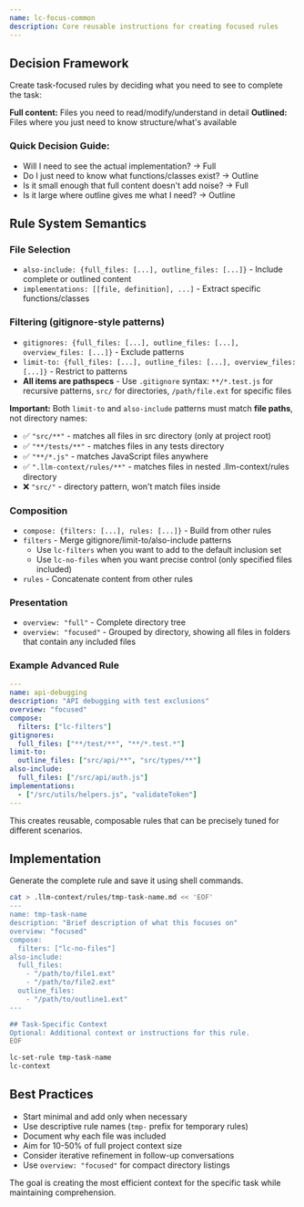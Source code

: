```yaml
---
name: lc-focus-common
description: Core reusable instructions for creating focused rules
---
```


## Decision Framework

Create task-focused rules by deciding what you need to see to complete the task:

**Full content:** Files you need to read/modify/understand in detail
**Outlined:** Files where you just need to know structure/what's available

### Quick Decision Guide:

- Will I need to see the actual implementation? → Full
- Do I just need to know what functions/classes exist? → Outline
- Is it small enough that full content doesn't add noise? → Full
- Is it large where outline gives me what I need? → Outline

## Rule System Semantics

### File Selection

- `also-include: {full_files: [...], outline_files: [...]}` - Include complete or outlined content
- `implementations: [[file, definition], ...]` - Extract specific functions/classes

### Filtering (gitignore-style patterns)

- `gitignores: {full_files: [...], outline_files: [...], overview_files: [...]}` - Exclude patterns
- `limit-to: {full_files: [...], outline_files: [...], overview_files: [...]}` - Restrict to patterns
- **All items are pathspecs** - Use `.gitignore` syntax: `**/*.test.js` for recursive patterns, `src/` for directories, `/path/file.ext` for specific files

**Important:** Both `limit-to` and `also-include` patterns must match **file paths**, not directory names:
- ✅ `"src/**"` - matches all files in src directory (only at project root)
- ✅ `"**/tests/**"` - matches files in any tests directory  
- ✅ `"**/*.js"` - matches JavaScript files anywhere
- ✅ `".llm-context/rules/**"` - matches files in nested .llm-context/rules directory
- ❌ `"src/"` - directory pattern, won't match files inside

### Composition

- `compose: {filters: [...], rules: [...]}` - Build from other rules
- `filters` - Merge gitignore/limit-to/also-include patterns
  - Use `lc-filters` when you want to add to the default inclusion set
  - Use `lc-no-files` when you want precise control (only specified files included)
- `rules` - Concatenate content from other rules

### Presentation

- `overview: "full"` - Complete directory tree
- `overview: "focused"` - Grouped by directory, showing all files in folders that contain any included files

### Example Advanced Rule

```yaml
---
name: api-debugging
description: "API debugging with test exclusions"
overview: "focused"
compose:
  filters: ["lc-filters"]
gitignores:
  full_files: ["**/test/**", "**/*.test.*"]
limit-to:
  outline_files: ["src/api/**", "src/types/**"]
also-include:
  full_files: ["/src/api/auth.js"]
implementations:
  - ["/src/utils/helpers.js", "validateToken"]
---
```

This creates reusable, composable rules that can be precisely tuned for different scenarios.

## Implementation

Generate the complete rule and save it using shell commands.

```bash
cat > .llm-context/rules/tmp-task-name.md << 'EOF'
---
name: tmp-task-name
description: "Brief description of what this focuses on"
overview: "focused"
compose:
  filters: ["lc-no-files"]
also-include:
  full_files:
    - "/path/to/file1.ext"
    - "/path/to/file2.ext"
  outline_files:
    - "/path/to/outline1.ext"
---

## Task-Specific Context
Optional: Additional context or instructions for this rule.
EOF

lc-set-rule tmp-task-name
lc-context
```

## Best Practices

- Start minimal and add only when necessary
- Use descriptive rule names (`tmp-` prefix for temporary rules)
- Document why each file was included
- Aim for 10-50% of full project context size
- Consider iterative refinement in follow-up conversations
- Use `overview: "focused"` for compact directory listings

The goal is creating the most efficient context for the specific task while maintaining comprehension.
